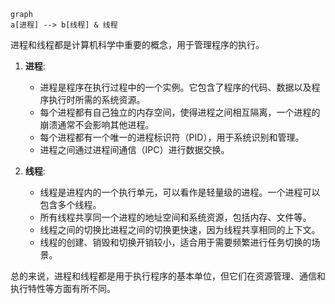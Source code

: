 ```mermaid
graph 
a[进程] --> b[线程] & 线程
```

进程和线程都是计算机科学中重要的概念，用于管理程序的执行。 

1. **进程**:
   - 进程是程序在执行过程中的一个实例。它包含了程序的代码、数据以及程序执行时所需的系统资源。
   - 每个进程都有自己独立的内存空间，使得进程之间相互隔离，一个进程的崩溃通常不会影响其他进程。
   - 每个进程都有一个唯一的进程标识符（PID），用于系统识别和管理。
   - 进程之间通过进程间通信（IPC）进行数据交换。

2. **线程**:
   - 线程是进程内的一个执行单元，可以看作是轻量级的进程。一个进程可以包含多个线程。
   - 所有线程共享同一个进程的地址空间和系统资源，包括内存、文件等。
   - 线程之间的切换比进程之间的切换更快速，因为线程共享相同的上下文。
   - 线程的创建、销毁和切换开销较小，适合用于需要频繁进行任务切换的场景。

总的来说，进程和线程都是用于执行程序的基本单位，但它们在资源管理、通信和执行特性等方面有所不同。

